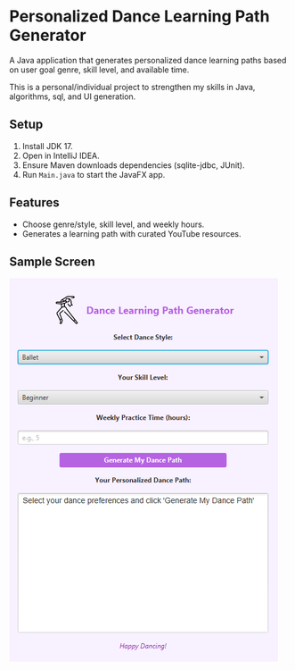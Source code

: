 # Personalized Dance Learning Path Generator
A Java application that generates personalized dance learning paths based on user goal genre, skill level, and available time.

This is a personal/individual project to strengthen my skills in Java, algorithms, sql, and UI generation.

## Setup
1. Install JDK 17[](https://www.oracle.com/java/technologies/javase/jdk17-archive-downloads.html).
2. Open in IntelliJ IDEA.
3. Ensure Maven downloads dependencies (sqlite-jdbc, JUnit).
4. Run `Main.java` to start the JavaFX app.

## Features
- Choose genre/style, skill level, and weekly hours.
- Generates a learning path with curated YouTube resources.

## Sample Screen
![Demo Screenshot](images/Demo1.png)

